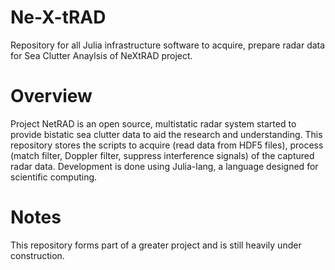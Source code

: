 # Ne-X-tRAD
Repository for all Julia infrastructure software to acquire, prepare radar data for Sea Clutter Anaylsis of NeXtRAD project.  

# Overview
Project NetRAD is an open source, multistatic radar system started to provide bistatic sea clutter data to aid the research and understanding. This repository stores the scripts to acquire (read data from HDF5 files), process (match filter, Doppler filter, suppress interference signals) of the captured radar data. Development is done using Julia-lang, a language designed for scientific computing.

# Notes
This repository forms part of a greater project and is still heavily under construction.
